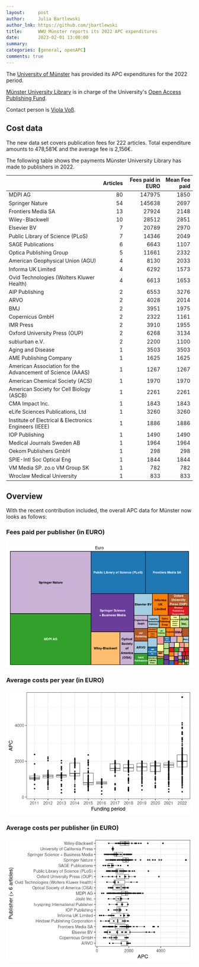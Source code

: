 ```yaml
---
layout:     post
author:     Julia Bartlewski
author_lnk: https://github.com/jbartlewski
title:      WWU Münster reports its 2022 APC expenditures
date:       2023-02-01 13:00:00
summary:    
categories: [general, openAPC]
comments: true
---
```





The [University of Münster](https://www.uni-muenster.de/en/) has provided its APC expenditures for the 2022 period.

[Münster University Library](https://www.ulb.uni-muenster.de/) is in charge of the University's [Open Access Publishing Fund](https://www.uni-muenster.de/Publizieren/service/publikationsfonds/).

Contact person is [Viola Voß](mailto:openaccess@uni-muenster.de).

## Cost data



The new data set covers publication fees for 222 articles. Total expenditure amounts to 478,581€ and the average fee is 2,156€.

The following table shows the payments Münster University Library has made to publishers in 2022.


|                                                           | Articles| Fees paid in EURO| Mean Fee paid|
|:----------------------------------------------------------|--------:|-----------------:|-------------:|
|MDPI AG                                                    |       80|            147975|          1850|
|Springer Nature                                            |       54|            145638|          2697|
|Frontiers Media SA                                         |       13|             27924|          2148|
|Wiley-Blackwell                                            |       10|             28512|          2851|
|Elsevier BV                                                |        7|             20789|          2970|
|Public Library of Science (PLoS)                           |        7|             14346|          2049|
|SAGE Publications                                          |        6|              6643|          1107|
|Optica Publishing Group                                    |        5|             11661|          2332|
|American Geophysical Union (AGU)                           |        4|              8130|          2033|
|Informa UK Limited                                         |        4|              6292|          1573|
|Ovid Technologies (Wolters Kluwer Health)                  |        4|              6613|          1653|
|AIP Publishing                                             |        2|              6553|          3276|
|ARVO                                                       |        2|              4028|          2014|
|BMJ                                                        |        2|              3951|          1975|
|Copernicus GmbH                                            |        2|              2322|          1161|
|IMR Press                                                  |        2|              3910|          1955|
|Oxford University Press (OUP)                              |        2|              6268|          3134|
|sub\urban e.V.                                             |        2|              2200|          1100|
|Aging and Disease                                          |        1|              3503|          3503|
|AME Publishing Company                                     |        1|              1625|          1625|
|American Association for the Advancement of Science (AAAS) |        1|              1267|          1267|
|American Chemical Society (ACS)                            |        1|              1970|          1970|
|American Society for Cell Biology (ASCB)                   |        1|              2261|          2261|
|CMA Impact Inc.                                            |        1|              1843|          1843|
|eLife Sciences Publications, Ltd                           |        1|              3260|          3260|
|Institute of Electrical & Electronics Engineers (IEEE)     |        1|              1886|          1886|
|IOP Publishing                                             |        1|              1490|          1490|
|Medical Journals Sweden AB                                 |        1|              1964|          1964|
|Oekom Publishers GmbH                                      |        1|               298|           298|
|SPIE-Intl Soc Optical Eng                                  |        1|              1844|          1844|
|VM Media SP. zo.o VM Group SK                              |        1|               782|           782|
|Wroclaw Medical University                                 |        1|               833|           833|

## Overview

With the recent contribution included, the overall APC data for Münster now looks as follows:

### Fees paid per publisher (in EURO)

![plot of chunk tree_muenster_2023_02_01_full](/figure/tree_muenster_2023_02_01_full-1.png)

###  Average costs per year (in EURO)

![plot of chunk box_muenster_2023_02_01_year_full](/figure/box_muenster_2023_02_01_year_full-1.png)

###  Average costs per publisher (in EURO)

![plot of chunk box_muenster_2023_02_01_publisher_full](/figure/box_muenster_2023_02_01_publisher_full-1.png)

